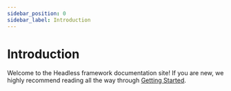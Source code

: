 ```yaml
---
sidebar_position: 0
sidebar_label: Introduction
---
```


# Introduction

Welcome to the Headless framework documentation site! If you are new, we highly recommend reading all the way through [Getting Started](/docs/getting-started/quick-setup/).
